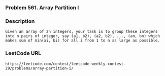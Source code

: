 ### Problem 561. Array Partition I

### Description
	Given an array of 2n integers, your task is to group these integers into n pairs of integer, say (a1, b2), (a2, b2), ..., (an, bn) which makes sum of min(ai, bi) for all i from 1 to n as large as possible.

### LeetCode URL
	https://leetcode.com/contest/leetcode-weekly-contest-29/problems/array-partition-i/
